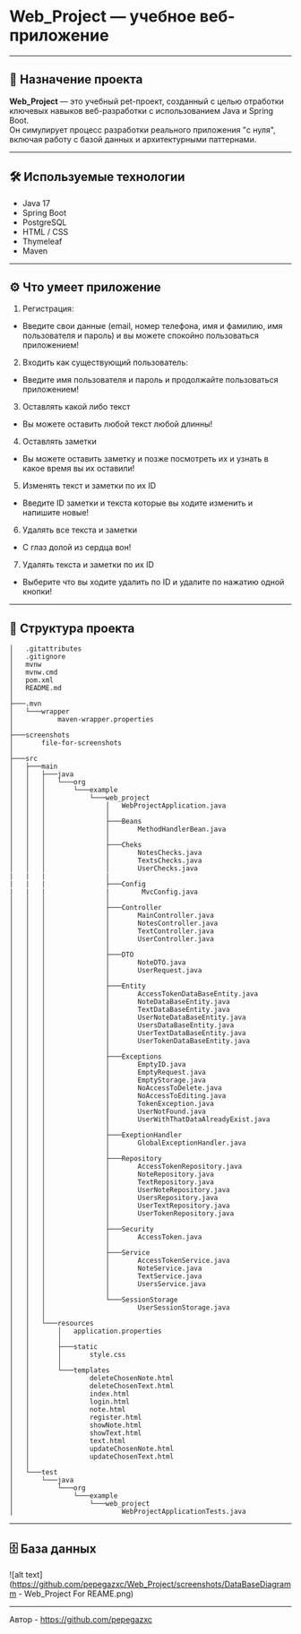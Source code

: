 # Web_Project — учебное веб-приложение

---

## 📌 Назначение проекта
**Web_Project** — это учебный pet-проект, созданный с целью отработки ключевых навыков веб-разработки с использованием Java и Spring Boot.  
Он симулирует процесс разработки реального приложения "с нуля", включая работу с базой данных и архитектурными паттернами.

---

## 🛠️ Используемые технологии

- Java 17
- Spring Boot
- PostgreSQL
- HTML / CSS
- Thymeleaf
- Maven

---

## ⚙️ Что умеет приложение ##
1. Регистрация:
  - Введите свои данные (email, номер телефона, имя и фамилию, имя пользователя и пароль) и вы можете спокойно пользоваться приложением!
2. Входить как существующий пользователь:
  - Введите имя пользователя и пароль и продолжайте пользоваться приложением!
3. Оставлять какой либо текст
  - Вы можете оставить любой текст любой длинны!
4. Оставлять заметки 
  - Вы можете оставить заметку и позже посмотреть их и узнать в какое время вы их оставили!
5. Изменять текст и заметки по их ID
  - Введите ID заметки и текста которые вы ходите изменить и напишите новые!
6. Удалять все текста и заметки
  - С глаз долой из сердца вон!
7. Удалять текста и заметки по их ID
  - Выберите что вы ходите удалить по ID и удалите по нажатию одной кнопки!
---

## 🧱 Структура проекта

```
│   .gitattributes
│   .gitignore
│   mvnw
│   mvnw.cmd
│   pom.xml
│   README.md
│
├───.mvn
│   └───wrapper
│           maven-wrapper.properties
│
├───screenshots
│       file-for-screenshots
│
├───src
│   ├───main
│   │   ├───java
│   │   │   └───org
│   │   │       └───example
│   │   │           └───web_project
│   │   │               │   WebProjectApplication.java
│   │   │               │
│   │   │               ├───Beans
│   │   │               │       MethodHandlerBean.java
│   │   │               │
│   │   │               ├───Cheks
│   │   │               │       NotesChecks.java
│   │   │               │       TextsChecks.java
│   │   │               │       UserChecks.java
|   |   |               |
|   |   |               ├───Config
|   |   |               |        MvcConfig.java
│   │   │               │
│   │   │               ├───Controller
│   │   │               │       MainController.java
│   │   │               │       NotesController.java
│   │   │               │       TextController.java
│   │   │               │       UserController.java
│   │   │               │
│   │   │               ├───DTO
│   │   │               │       NoteDTO.java
│   │   │               │       UserRequest.java
│   │   │               │
│   │   │               ├───Entity
│   │   │               │       AccessTokenDataBaseEntity.java
│   │   │               │       NoteDataBaseEntity.java
│   │   │               │       TextDataBaseEntity.java
│   │   │               │       UserNoteDataBaseEntity.java
│   │   │               │       UsersDataBaseEntity.java
│   │   │               │       UserTextDataBaseEntity.java
│   │   │               │       UserTokenDataBaseEntity.java
│   │   │               │
│   │   │               ├───Exceptions
│   │   │               │       EmptyID.java
│   │   │               │       EmptyRequest.java
│   │   │               │       EmptyStorage.java
│   │   │               │       NoAccessToDelete.java
│   │   │               │       NoAccessToEditing.java
│   │   │               │       TokenException.java
│   │   │               │       UserNotFound.java
│   │   │               │       UserWithThatDataAlreadyExist.java
│   │   │               │
│   │   │               ├───ExeptionHandler
│   │   │               │       GlobalExceptionHandler.java
│   │   │               │
│   │   │               ├───Repository
│   │   │               │       AccessTokenRepository.java
│   │   │               │       NoteRepository.java
│   │   │               │       TextRepository.java
│   │   │               │       UserNoteRepository.java
│   │   │               │       UsersRepository.java
│   │   │               │       UserTextRepository.java
│   │   │               │       UserTokenRepository.java
│   │   │               │
│   │   │               ├───Security
│   │   │               │       AccessToken.java
│   │   │               │
│   │   │               ├───Service
│   │   │               │       AccessTokenService.java
│   │   │               │       NoteService.java
│   │   │               │       TextService.java
│   │   │               │       UsersService.java
│   │   │               │
│   │   │               └───SessionStorage
│   │   │                       UserSessionStorage.java
│   │   │
│   │   └───resources
│   │       │   application.properties
│   │       │
│   │       ├───static
│   │       │       style.css
│   │       │
│   │       └───templates
│   │               deleteChosenNote.html
│   │               deleteChosenText.html
│   │               index.html
│   │               login.html
│   │               note.html
│   │               register.html
│   │               showNote.html
│   │               showText.html
│   │               text.html
│   │               updateChosenNote.html
│   │               updateChosenText.html
│   │
│   └───test
│       └───java
│           └───org
│               └───example
│                   └───web_project
│                           WebProjectApplicationTests.java

```
---

## 🗄️ База данных

![alt text](https://github.com/pepegazxc/Web_Project/screenshots/DataBaseDiagramm - Web_Project For REAME.png)

---

Автор - https://github.com/pepegazxc
